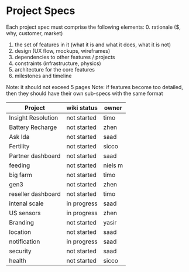 # Project Specs
Each project spec must comprise the following elements:
0. rationale ($, why, customer, market)
1. the set of features in it (what it is and what it does, what it is not)
2. design (UX flow, mockups, wireframes)
3. dependencies to other features / projects
4. constraints (infrastructure, physics)
5. architecture for the core features
6. milestones and timeline

Note: it should not exceed 5 pages
Note: if features become too detailed, then they should have their own sub-specs with the same format

Project | wiki status | owner
-|-|-
Insight Resolution | not started | timo
Battery Recharge | not started | zhen
Ask Ida | not started | saad
Fertility | not started | sicco
Partner dashboard | not started | saad
feeding | not started | niels m
big farm | not started | timo
gen3 | not started | zhen
reseller dashboard | not started | timo
intenal scale | in progress | saad
US sensors | in progress | zhen
Branding | not started | yasir
location | not started | saad
notification | in progress | saad
security | not started | saad
health | not started | sicco
